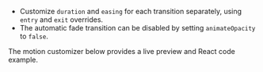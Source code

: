 - Customize `duration` and `easing` for each transition separately, using `entry` and `exit` overrides.
- The automatic fade transition can be disabled by setting `animateOpacity` to `false`.

The motion customizer below provides a live preview and React code example.
